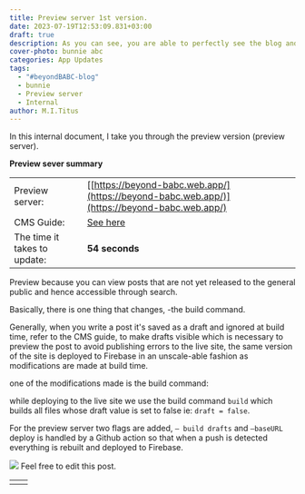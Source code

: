 ```yaml
---
title: Preview server 1st version.
date: 2023-07-19T12:53:09.831+03:00
draft: true
description: As you can see, you are able to perfectly see the blog and also view drafts.
cover-photo: bunnie abc
categories: App Updates
tags:
  - "#beyondBABC-blog"
  - bunnie
  - Preview server
  - Internal
author: M.I.Titus
---
```

In this internal document, I take you through the preview version (preview server).

**Preview sever summary**

| | |
|---|---|
|Preview server:|[[https://beyond-babc.web.app/](https://beyond-babc.web.app/)](https://beyond-babc.web.app/)|
|CMS Guide:|[See here](https://scribehow.com/shared/Guide_to_Adding_Editing_and_Formatting_Content_in_CMS__ELLOXI4uQweyk3BjwlhnpQ)|
|The time it takes to update:|**54 seconds**|

Preview because you can view posts that are not yet released to the general public and hence accessible through search.

Basically, there is one thing that changes, -the build command.

Generally, when you write a post it's saved as a draft and ignored at build time, refer to the CMS guide, to make drafts visible which is necessary to preview the post to avoid publishing errors to the live site, the same version of the site is deployed to Firebase in an unscale-able fashion as modifications are made at build time.

one of the modifications made is the build command:

while deploying to the live site we use the build command  `build` which builds all files whose draft value is set to false ie: `draft = false`.

For the preview server two flags are added, `— build drafts` and `—baseURL` deploy is handled by a Github action so that when a push is detected everything is rebuilt and deployed to Firebase.

![](/uploads/screenshot-from-2023-07-19-13-16-02.png)
Feel free to edit this post.

| | |
|---|---|
| | |




